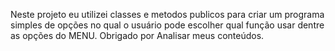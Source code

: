 Neste projeto eu utilizei classes e metodos publicos para criar um programa simples de opções no qual o usuário pode escolher qual função usar dentre as opções do MENU. Obrigado por Analisar meus conteúdos.